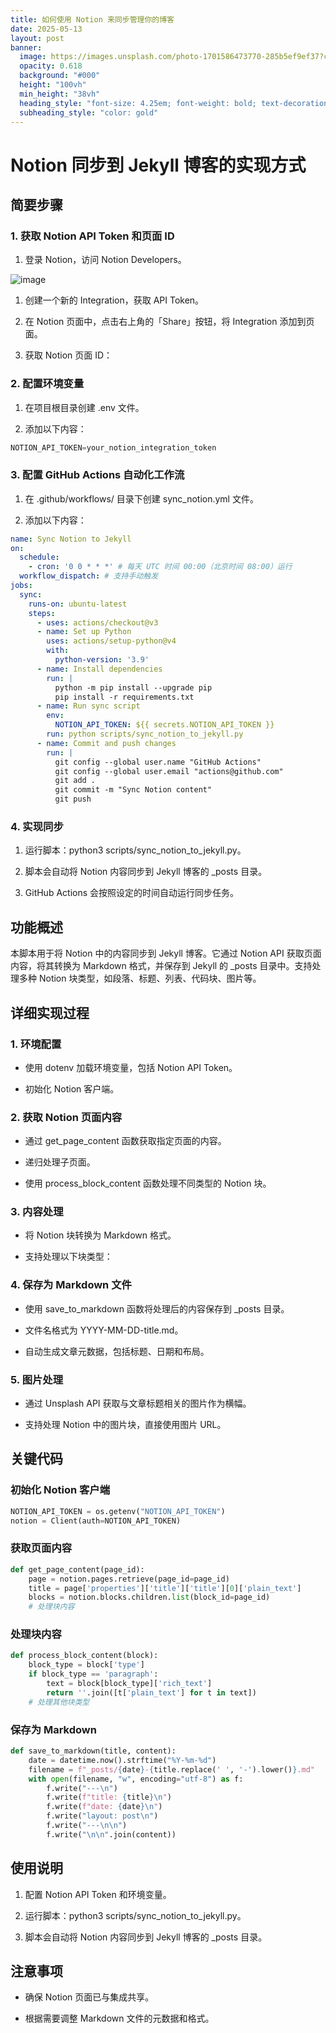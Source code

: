 ```yaml
---
title: 如何使用 Notion 来同步管理你的博客
date: 2025-05-13
layout: post
banner:
  image: https://images.unsplash.com/photo-1701586473770-285b5ef9ef37?crop=entropy&cs=tinysrgb&fit=max&fm=jpg&ixid=M3w2OTIwMzJ8MHwxfHJhbmRvbXx8fHx8fHx8fDE3NDcxMzE4MzN8&ixlib=rb-4.1.0&q=80&w=1080
  opacity: 0.618
  background: "#000"
  height: "100vh"
  min_height: "38vh"
  heading_style: "font-size: 4.25em; font-weight: bold; text-decoration: underline"
  subheading_style: "color: gold"
---
```


# Notion 同步到 Jekyll 博客的实现方式

## 简要步骤

### 1. 获取 Notion API Token 和页面 ID

1. 登录 Notion，访问 Notion Developers。

![image](https://prod-files-secure.s3.us-west-2.amazonaws.com/a7a0cc5a-89b9-4cda-8686-1fba0ca52f40/d19c1afe-dea5-4312-9333-786b0ba83054/image.png?X-Amz-Algorithm=AWS4-HMAC-SHA256&X-Amz-Content-Sha256=UNSIGNED-PAYLOAD&X-Amz-Credential=ASIAZI2LB466TXOYC43I%2F20250513%2Fus-west-2%2Fs3%2Faws4_request&X-Amz-Date=20250513T102353Z&X-Amz-Expires=3600&X-Amz-Security-Token=IQoJb3JpZ2luX2VjEEIaCXVzLXdlc3QtMiJHMEUCIQClJC81fezxTFvae3RqwksV3fHTUj2at3BWPQnvpcnnCQIgNmaJQAXSYdw9mhKeT8SXDmOpXzAXdUtr%2BUT09eIqFLAqiAQI6%2F%2F%2F%2F%2F%2F%2F%2F%2F%2F%2FARAAGgw2Mzc0MjMxODM4MDUiDE9PGPB%2FCp2OnQ7P4CrcA%2BzSMuE4AjC242ty2TpkqTvujtLwZjX6%2F2I7A8Vsmf5EWL7jw6Ulndo%2FpQOa0cgbDrvmc3kPlQQnouoNNkWhxUIm8%2BCoPEPGYey8IBryi93GTBYQ9x8tQZMyc2tumd2vc4ZxNLJ8nKkAmcR6q0%2B%2BzAYfKUMU3Rh%2B3dPvQTHnRpjdtGVbYt%2Bum1jifzl0zrIpkgDzZhKK6pfQXFTbn37PKvaRkZGtb3oZvjcWOVqrcWmWC5w8NaPtum4mUNMlJuqhVZL%2B934wYs%2B9G37E7c1yZ1Z7kSBrkRn4k0gwugvuoXOX1qXQFiGIoGKlt0GyU%2B2g4R7lKhPy01LWsprk8kFZOr%2B5xAlx9jEWB7hRZyxDt%2Fe7F5DmZr75%2FovVi7ZDqLwK%2BVD3wG8FbvBehheP%2B1s7ZSCa7bHEe6LA653HaaG2DGfX8fBlsyDO2Q5ccZCx9G1jWedS%2FzoD5QpNsJ0FKH32exXE5de%2BpdJezA2orxnMaFaXCKQ0DMtBKxny17xPDCWTS2HS2kgvVMnEr6weMJiMXlAIHnuSdfkMZvrpqOnzOud1jDHjSrrfZy5ilzEZZanp1e4LLm67rlEoKYWT3PDuhM%2BEb8%2FbptWLC5paHRJN%2BblesL5w8P4vmp7LU7n0MJmkjMEGOqUBaAW%2F1Nf21YbhZTkYgyAVc1Zrw9bCPP08T6t0LA1ysKB5Xr1MT5y7Ni7roq2OUC9vPEhyGENTtnZ7cC3QsN863S%2FaiaOTqXQTW71mF5X7ODjaKLmTM8tJ3oqSKRL9qjwruI%2BhUZUqsy8M3%2BJmDjbuSQOkP3y9AzuQ%2BwMQrRRyeyy70l9Ztae4Azlbe3SM9R3cGlr6%2FjpWCw1wiwXXcJAXiLJEIt7O&X-Amz-Signature=d1116bec46ab4714b3465b6907820de4c6b1eb81de96c496df889ebcdd2f2f88&X-Amz-SignedHeaders=host&x-id=GetObject)

1. 创建一个新的 Integration，获取 API Token。

1. 在 Notion 页面中，点击右上角的「Share」按钮，将 Integration 添加到页面。

1. 获取 Notion 页面 ID：


### 2. 配置环境变量

1. 在项目根目录创建 .env 文件。

1. 添加以下内容：

```javascript
NOTION_API_TOKEN=your_notion_integration_token
```

### 3. 配置 GitHub Actions 自动化工作流

1. 在 .github/workflows/ 目录下创建 sync_notion.yml 文件。

1. 添加以下内容：

```yaml
name: Sync Notion to Jekyll
on:
  schedule:
    - cron: '0 0 * * *' # 每天 UTC 时间 00:00（北京时间 08:00）运行
  workflow_dispatch: # 支持手动触发
jobs:
  sync:
    runs-on: ubuntu-latest
    steps:
      - uses: actions/checkout@v3
      - name: Set up Python
        uses: actions/setup-python@v4
        with:
          python-version: '3.9'
      - name: Install dependencies
        run: |
          python -m pip install --upgrade pip
          pip install -r requirements.txt
      - name: Run sync script
        env:
          NOTION_API_TOKEN: ${{ secrets.NOTION_API_TOKEN }}
        run: python scripts/sync_notion_to_jekyll.py
      - name: Commit and push changes
        run: |
          git config --global user.name "GitHub Actions"
          git config --global user.email "actions@github.com"
          git add .
          git commit -m "Sync Notion content"
          git push
```

### 4. 实现同步

1. 运行脚本：python3 scripts/sync_notion_to_jekyll.py。

1. 脚本会自动将 Notion 内容同步到 Jekyll 博客的 _posts 目录。

1. GitHub Actions 会按照设定的时间自动运行同步任务。

## 功能概述

本脚本用于将 Notion 中的内容同步到 Jekyll 博客。它通过 Notion API 获取页面内容，将其转换为 Markdown 格式，并保存到 Jekyll 的 _posts 目录中。支持处理多种 Notion 块类型，如段落、标题、列表、代码块、图片等。

## 详细实现过程

### 1. 环境配置

- 使用 dotenv 加载环境变量，包括 Notion API Token。

- 初始化 Notion 客户端。

### 2. 获取 Notion 页面内容

- 通过 get_page_content 函数获取指定页面的内容。

- 递归处理子页面。

- 使用 process_block_content 函数处理不同类型的 Notion 块。

### 3. 内容处理

- 将 Notion 块转换为 Markdown 格式。

- 支持处理以下块类型：


### 4. 保存为 Markdown 文件

- 使用 save_to_markdown 函数将处理后的内容保存到 _posts 目录。

- 文件名格式为 YYYY-MM-DD-title.md。

- 自动生成文章元数据，包括标题、日期和布局。

### 5. 图片处理

- 通过 Unsplash API 获取与文章标题相关的图片作为横幅。

- 支持处理 Notion 中的图片块，直接使用图片 URL。

## 关键代码

### 初始化 Notion 客户端

```python
NOTION_API_TOKEN = os.getenv("NOTION_API_TOKEN")
notion = Client(auth=NOTION_API_TOKEN)
```

### 获取页面内容

```python
def get_page_content(page_id):
    page = notion.pages.retrieve(page_id=page_id)
    title = page['properties']['title']['title'][0]['plain_text']
    blocks = notion.blocks.children.list(block_id=page_id)
    # 处理块内容
```

### 处理块内容

```python
def process_block_content(block):
    block_type = block['type']
    if block_type == 'paragraph':
        text = block[block_type]['rich_text']
        return ''.join([t['plain_text'] for t in text])
    # 处理其他块类型
```

### 保存为 Markdown

```python
def save_to_markdown(title, content):
    date = datetime.now().strftime("%Y-%m-%d")
    filename = f"_posts/{date}-{title.replace(' ', '-').lower()}.md"
    with open(filename, "w", encoding="utf-8") as f:
        f.write("---\n")
        f.write(f"title: {title}\n")
        f.write(f"date: {date}\n")
        f.write("layout: post\n")
        f.write("---\n\n")
        f.write("\n\n".join(content))
```

## 使用说明

1. 配置 Notion API Token 和环境变量。

1. 运行脚本：python3 scripts/sync_notion_to_jekyll.py。

1. 脚本会自动将 Notion 内容同步到 Jekyll 博客的 _posts 目录。

## 注意事项

- 确保 Notion 页面已与集成共享。

- 根据需要调整 Markdown 文件的元数据和格式。